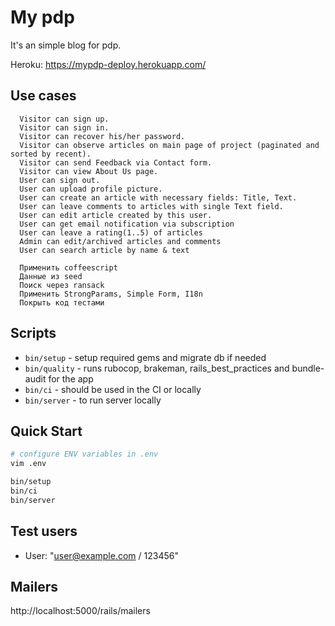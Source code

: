 # My pdp

It's an simple blog for pdp.

Heroku: https://mypdp-deploy.herokuapp.com/
## Use cases
```
  Visitor can sign up.
  Visitor can sign in.
  Visitor can recover his/her password.
  Visitor can observe articles on main page of project (paginated and sorted by recent).
  Visitor can send Feedback via Contact form.
  Visitor can view About Us page.
  User can sign out.
  User can upload profile picture.
  User can create an article with necessary fields: Title, Text.
  User can leave comments to articles with single Text field.
  User can edit article created by this user.
  User can get email notification via subscription
  User can leave a rating(1..5) of articles
  Admin can edit/archived articles and comments
  User can search article by name & text
```
```
  Применить coffeescript
  Данные из seed
  Поиск через ransack
  Применить StrongParams, Simple Form, I18n
  Покрыть код тестами
```

## Scripts

* `bin/setup` - setup required gems and migrate db if needed
* `bin/quality` - runs rubocop, brakeman, rails_best_practices and bundle-audit for the app
* `bin/ci` - should be used in the CI or locally
* `bin/server` - to run server locally

## Quick Start

```bash
# configure ENV variables in .env
vim .env

bin/setup
bin/ci
bin/server
```

## Test users

  - User: "user@example.com / 123456"

## Mailers

  http://localhost:5000/rails/mailers
